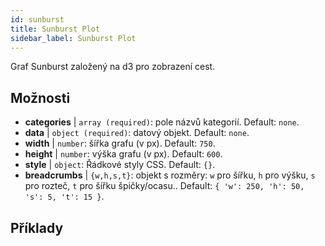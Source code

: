 ```yaml
---
id: sunburst
title: Sunburst Plot
sidebar_label: Sunburst Plot
---
```


Graf Sunburst založený na d3 pro zobrazení cest.

## Možnosti

* __categories__ | `array (required)`: pole názvů kategorií. Default: `none`.
* __data__ | `object (required)`: datový objekt. Default: `none`.
* __width__ | `number`: šířka grafu (v px). Default: `750`.
* __height__ | `number`: výška grafu (v px). Default: `600`.
* __style__ | `object`: Řádkové styly CSS. Default: `{}`.
* __breadcrumbs__ | `{w,h,s,t}`: objekt s rozměry: `w` pro šířku, `h` pro výšku, `s` pro rozteč, `t` pro šířku špičky/ocasu.. Default: `{
  'w': 250,
  'h': 50,
  's': 5,
  't': 15
}`.


## Příklady

```jsx live

```

